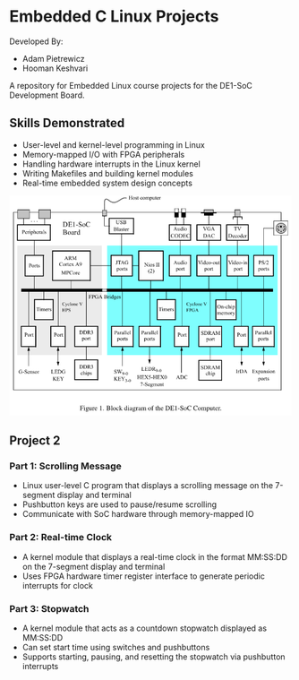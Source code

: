# Embedded C Linux Projects

Developed By:
- Adam Pietrewicz
- Hooman Keshvari

A repository for Embedded Linux course projects for the DE1-SoC Development Board.

## Skills Demonstrated
- User-level and kernel-level programming in Linux
- Memory-mapped I/O with FPGA peripherals
- Handling hardware interrupts in the Linux kernel
- Writing Makefiles and building kernel modules
- Real-time embedded system design concepts

![DE1-SoC Block Diagram](/diagrams/de1_soc_block_diagram.png)

## Project 2
### Part 1: Scrolling Message
- Linux user-level C program that displays a scrolling message on the 7-segment display and terminal
- Pushbutton keys are used to pause/resume scrolling
- Communicate with SoC hardware through memory-mapped IO

### Part 2: Real-time Clock
- A kernel module that displays a real-time clock in the format MM:SS:DD on the 7-segment display and terminal
- Uses FPGA hardware timer register interface to generate periodic interrupts for clock

### Part 3: Stopwatch
- A kernel module that acts as a countdown stopwatch displayed as MM:SS:DD
- Can set start time using switches and pushbuttons
- Supports starting, pausing, and resetting the stopwatch via pushbutton interrupts

